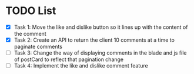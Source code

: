 # TODO List

- [X] Task 1: Move the like and dislike button so it lines up with the content of the comment
- [X] Task 2: Create an API to return the client 10 comments at a time to paginate comments
- [ ] Task 3: Change the way of displaying comments in the blade and js file of postCard to reflect that pagination change
- [ ] Task 4: Implement the like and dislike comment feature